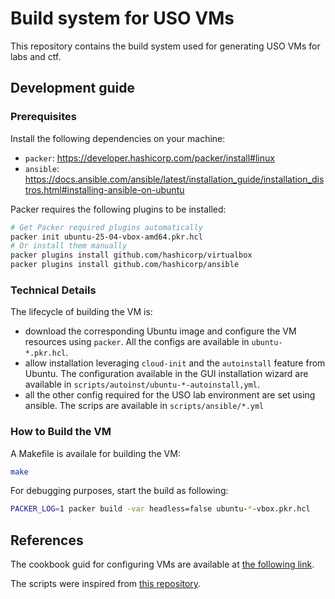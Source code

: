 # Build system for USO VMs

This repository contains the build system used for generating USO VMs for labs and ctf.

## Development guide

### Prerequisites

Install the following dependencies on your machine:
- `packer`: https://developer.hashicorp.com/packer/install#linux
- `ansible`: https://docs.ansible.com/ansible/latest/installation_guide/installation_distros.html#installing-ansible-on-ubuntu

Packer requires the following plugins to be installed:

```bash
# Get Packer required plugins automatically
packer init ubuntu-25-04-vbox-amd64.pkr.hcl
# Or install them manually
packer plugins install github.com/hashicorp/virtualbox
packer plugins install github.com/hashicorp/ansible
```

### Technical Details

The lifecycle of building the VM is:
- download the corresponding Ubuntu image and configure the VM resources using `packer`. All the configs are available in `ubuntu-*.pkr.hcl`.
- allow installation leveraging `cloud-init` and the `autoinstall` feature from Ubuntu. The configuration available in the GUI installation wizard are available in `scripts/autoinst/ubuntu-*-autoinstall,yml`.
- all the other config required for the USO lab environment are set using ansible. The scrips are available in `scripts/ansible/*.yml`

### How to Build the VM

A Makefile is availale for building the VM:
```bash
make
```

For debugging purposes, start the build as following:

```bash
PACKER_LOG=1 packer build -var headless=false ubuntu-*-vbox.pkr.hcl
```

## References
The cookbook guid for configuring VMs are available at [the following link](https://github.com/cs-pub-ro/lab-infrastructure/blob/master/install/uso-vm-actions.txt).

The scripts were inspired from [this repository](https://gitlab.cs.pub.ro/SCGC/packer).
